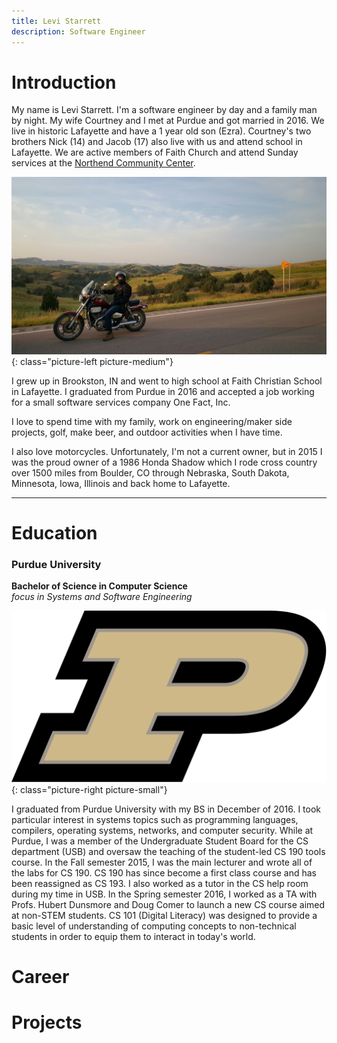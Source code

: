 ```yaml
---
title: Levi Starrett
description: Software Engineer
---
```


# Introduction

My name is Levi Starrett. I'm a software engineer by day and a family man by
night. My wife Courtney and I met at Purdue and got married in 2016. We live in
historic Lafayette and have a 1 year old son (Ezra). Courtney's two brothers
Nick (14) and Jacob (17) also live with us and attend school in Lafayette. We
are active members of Faith Church and attend Sunday services at the [Northend
Community Center](http://northend.cc).

![assets/images/motorcycle.jpg](assets/images/motorcycle.jpg)
{: class="picture-left picture-medium"}

I grew up in Brookston, IN and went to high school at Faith Christian School in
Lafayette. I graduated from Purdue in 2016 and accepted a job working for a
small software services company One Fact, Inc.

I love to spend time with my family, work on engineering/maker side projects,
golf, make beer, and outdoor activities when I have time.

I also love motorcycles. Unfortunately, I'm not a current owner, but in 2015 I
was the proud owner of a 1986 Honda Shadow which I rode cross country over 1500
miles from Boulder, CO through Nebraska, South Dakota, Minnesota, Iowa, Illinois
and back home to Lafayette.

---

# Education

### Purdue University

**Bachelor of Science in Computer Science**  
_focus in Systems and Software Engineering_

![assets/images/purdue.png](assets/images/purdue.png)
{: class="picture-right picture-small"}

I graduated from Purdue University with my BS in December of 2016. I took
particular interest in systems topics such as programming languages, compilers,
operating systems, networks, and computer security. While at Purdue, I was a
member of the Undergraduate Student Board for the CS department (USB) and
oversaw the teaching of the student-led CS 190 tools course. In the Fall
semester 2015, I was the main lecturer and wrote all of the labs for CS 190. CS
190 has since become a first class course and has been reassigned as CS 193. I
also worked as a tutor in the CS help room during my time in USB. In the Spring
semester 2016, I worked as a TA with Profs. Hubert Dunsmore and Doug Comer to
launch a new CS course aimed at non-STEM students. CS 101 (Digital Literacy) was
designed to provide a basic level of understanding of computing concepts to
non-technical students in order to equip them to interact in today's world.

# Career

# Projects
